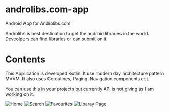 # androlibs.com-app
Android App for Androlibs.com

Androlibs is best destination to get the android libraries in the world. Deveolpers can find libraries or can submit on it.

# Contents
This Application is developed Kotlin. It use modern day architecture pattern MVVM.
It also uses Coroutines, Paging, Navigation components ect.

You can use this in your projects but currently API is not giving as I am working on it.


![Home](https://raw.githubusercontent.com/vedraj360/Androlibs.com-App/master/screenshots/s1.png)
![Search](https://raw.githubusercontent.com/vedraj360/Androlibs.com-App/master/screenshots/s2.png)
![Favourites](https://raw.githubusercontent.com/vedraj360/Androlibs.com-App/master/screenshots/s3.png)
![Libaray Page](https://raw.githubusercontent.com/vedraj360/Androlibs.com-App/master/screenshots/s4.png)
